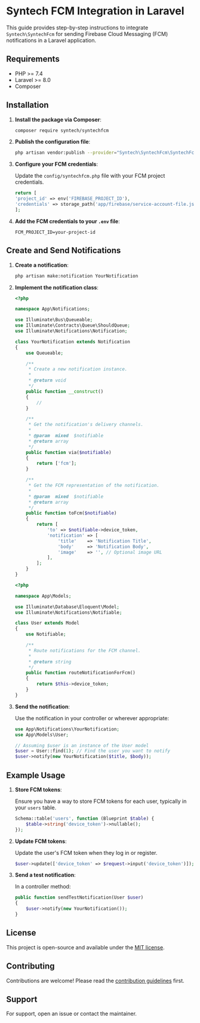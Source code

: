 # Syntech FCM Integration in Laravel

This guide provides step-by-step instructions to integrate `Syntech\SyntechFcm` for sending Firebase Cloud Messaging (FCM) notifications in a Laravel application.

## Requirements

- PHP >= 7.4
- Laravel >= 8.0
- Composer

## Installation

1. **Install the package via Composer**:

    ```bash
    composer require syntech/syntechfcm
    ```

2. **Publish the configuration file**:

    ```bash
    php artisan vendor:publish --provider="Syntech\SyntechFcm\SyntechFcmServiceProvider"
    ```

3. **Configure your FCM credentials**:

    Update the `config/syntechfcm.php` file with your FCM project credentials.

    ```php
    return [
    'project_id' => env('FIREBASE_PROJECT_ID'),
    'credentials' => storage_path('app/firebase/service-account-file.json'),
    ];
    ```

4. **Add the FCM credentials to your `.env` file**:

    ```env
    FCM_PROJECT_ID=your-project-id
    ```

 
## Create and Send Notifications

1. **Create a notification**:

    ```bash
    php artisan make:notification YourNotification
    ```

2. **Implement the notification class**:

    ```php
    <?php

    namespace App\Notifications;

    use Illuminate\Bus\Queueable;
    use Illuminate\Contracts\Queue\ShouldQueue;
    use Illuminate\Notifications\Notification;

    class YourNotification extends Notification
    {
        use Queueable;

        /**
         * Create a new notification instance.
         *
         * @return void
         */
        public function __construct()
        {
            //
        }

        /**
         * Get the notification's delivery channels.
         *
         * @param  mixed  $notifiable
         * @return array
         */
        public function via($notifiable)
        {
            return ['fcm'];
        }

        /**
         * Get the FCM representation of the notification.
         *
         * @param  mixed  $notifiable
         * @return array
         */
        public function toFcm($notifiable)
        {
            return [
                'to' => $notifiable->device_token,
                'notification' => [
                    'title'    => 'Notification Title',
                    'body'     => 'Notification Body',
                    'image'    => '', // Optional image URL
                ],
            ];
        }
    }
    ```

    ```php
    <?php

    namespace App\Models;

    use Illuminate\Database\Eloquent\Model;
    use Illuminate\Notifications\Notifiable;

    class User extends Model
    {
        use Notifiable;

        /**
         * Route notifications for the FCM channel.
         *
         * @return string
         */
        public function routeNotificationForFcm()
        {
            return $this->device_token;
        }
    }
    ```

3. **Send the notification**:

    Use the notification in your controller or wherever appropriate:

    ```php
    use App\Notifications\YourNotification;
    use App\Models\User;

    // Assuming $user is an instance of the User model
    $user = User::find(1); // Find the user you want to notify
    $user->notify(new YourNotification($title, $body));
    
    ```

## Example Usage

1. **Store FCM tokens**:

    Ensure you have a way to store FCM tokens for each user, typically in your `users` table.

    ```php
    Schema::table('users', function (Blueprint $table) {
        $table->string('device_token')->nullable();
    });
    ```

2. **Update FCM tokens**:

    Update the user's FCM token when they log in or register.

    ```php
    $user->update(['device_token' => $request->input('device_token')]);
    ```

3. **Send a test notification**:

    In a controller method:

    ```php
    public function sendTestNotification(User $user)
    {
        $user->notify(new YourNotification());
    }
    ```

## License

This project is open-source and available under the [MIT license](LICENSE).

## Contributing

Contributions are welcome! Please read the [contribution guidelines](CONTRIBUTING.md) first.

## Support

For support, open an issue or contact the maintainer.

